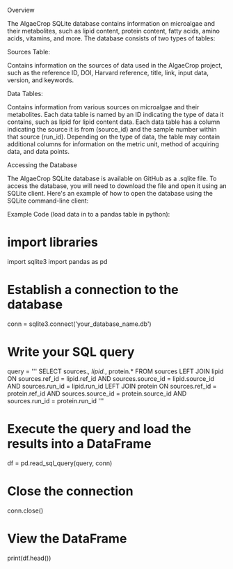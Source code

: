 Overview

The AlgaeCrop SQLite database contains information on microalgae and their metabolites, such as lipid content, protein content, fatty acids, amino acids, vitamins, and more. The database consists of two types of tables:

Sources Table: 

Contains information on the sources of data used in the AlgaeCrop project, such as the reference ID, DOI, Harvard reference, title, link, input data, version, and keywords.

Data Tables: 

Contains information from various sources on microalgae and their metabolites. Each data table is named by an ID indicating the type of data it contains, such as lipid for lipid content data. Each data table has a column indicating the source it is from (source_id) and the sample number within that source (run_id). Depending on the type of data, the table may contain additional columns for information on the metric unit, method of acquiring data, and data points.

Accessing the Database

The AlgaeCrop SQLite database is available on GitHub as a .sqlite file. To access the database, you will need to download the file and open it using an SQLite client. Here's an example of how to open the database using the SQLite command-line client:

Example Code (load data in to a pandas table in python):

# import libraries
import sqlite3
import pandas as pd

# Establish a connection to the database
conn = sqlite3.connect('your_database_name.db')

# Write your SQL query
query = '''
SELECT sources.*, lipid.*, protein.*
FROM sources
LEFT JOIN lipid ON sources.ref_id = lipid.ref_id AND sources.source_id = lipid.source_id AND sources.run_id = lipid.run_id
LEFT JOIN protein ON sources.ref_id = protein.ref_id AND sources.source_id = protein.source_id AND sources.run_id = protein.run_id
'''

# Execute the query and load the results into a DataFrame
df = pd.read_sql_query(query, conn)

# Close the connection
conn.close()

# View the DataFrame
print(df.head())
